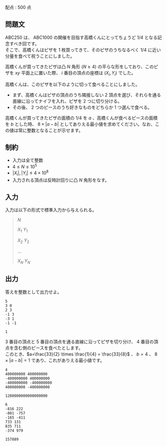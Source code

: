 配点 : $500$ 点

## 問題文

ABC250 は、 ABC1000 の開催を目指す高橋くんにとってちょうど $1/4$ となる記念すべき回です。<br>
そこで、高橋くんはピザを $1$ 枚買ってきて、そのピザのうちなるべく $1/4$ に近い分量を食べて祝うことにしました。

高橋くんが買ってきたピザは凸 $N$ 角形 ($N \ge 4$) の平らな形をしており、このピザを $xy$ 平面上に置いた際、 $i$ 番目の頂点の座標は $(X_i,Y_i)$ でした。

高橋くんは、このピザを以下のように切って食べることにしました。

- まず、高橋くんはピザの頂点のうち隣接しない $2$ 頂点を選び、それらを通る直線に沿ってナイフを入れ、ピザを $2$ つに切り分ける。
- その後、 $2$ つのピースのうち好きなものをどちらか $1$ つ選んで食べる。

高橋くんが買ってきたピザの面積の $1/4$ を $a$ 、高橋くんが食べるピースの面積を $b$ とした時、 $8 \times |a-b|$ としてありえる最小値を求めてください。なお、この値は常に整数となることが示せます。

## 制約

- 入力は全て整数
- $4 \le N \le 10^5$
- $|X_i|, |Y_i| \le 4 \times 10^8$
- 入力される頂点は反時計回りに凸 $N$ 角形をなす。

## 入力

入力は以下の形式で標準入力から与えられる。

> $N$
> 
> $X_1$ $Y_1$
> 
> $X_2$ $Y_2$
> 
> $\dots$
> 
> $X_N$ $Y_N$

## 出力

答えを整数として出力せよ。

```input1
5
3 0
2 3
-1 3
-3 1
-1 -1
```

```output1
1
```

$3$ 番目の頂点と $5$ 番目の頂点を通る直線に沿ってピザを切り分け、 $4$ 番目の頂点を含む側のピースを食べたとします。<br>
このとき、$a=\frac{33}{2} \times \frac{1}{4} = \frac{33}{8}$ 、 $b=4$ 、 $8 \times |a-b|=1$ であり、これがありえる最小値です。  

```input2
4
400000000 400000000
-400000000 400000000
-400000000 -400000000
400000000 -400000000
```

```output2
1280000000000000000
```

```input3
6
-816 222
-801 -757
-165 -411
733 131
835 711
-374 979
```

```output3
157889
```